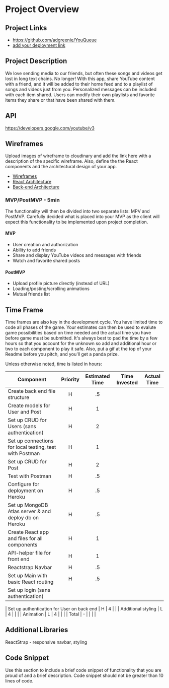 # Project Overview

## Project Links

- https://github.com/adgreenie/YouQueue
- [add your deployment link]()

## Project Description

We love sending media to our friends, but often these songs and videos get lost in long text chains. No longer! With this app, share YouTube content with a friend, and it will be added to their home feed and to a playlist of songs and videos just from you. Personalized messages can be included with each item shared. Users can modify their own playlists and favorite items they share or that have been shared with them.

## API

https://developers.google.com/youtube/v3


## Wireframes

Upload images of wireframe to cloudinary and add the link here with a description of the specific wireframe. Also, define the the React components and the architectural design of your app.

- [Wireframes](https://wireframepro.mockflow.com/view/YouQueue)
- [React Architecture](https://sitemap.mockflow.com/view/YouQueue)
- [Back-end Architecture](https://sitemap.mockflow.com/view/YouQueue-back)


### MVP/PostMVP - 5min

The functionality will then be divided into two separate lists: MPV and PostMVP.  Carefully decided what is placed into your MVP as the client will expect this functionality to be implemented upon project completion.  

#### MVP
- User creation and authorization
- Ability to add friends
- Share and display YouTube videos and messages with friends
- Watch and favorite shared posts

#### PostMVP

- Upload profile picture directly (instead of URL)
- Loading/posting/scrolling animations
- Mutual friends list


## Time Frame

Time frames are also key in the development cycle.  You have limited time to code all phases of the game.  Your estimates can then be used to evalute game possibilities based on time needed and the actual time you have before game must be submitted. It's always best to pad the time by a few hours so that you account for the unknown so add and additional hour or two to each component to play it safe. Also, put a gif at the top of your Readme before you pitch, and you'll get a panda prize.

Unless otherwise noted, time is listed in hours:

| Component | Priority | Estimated Time | Time Invested | Actual Time |
| --- | :---: |  :---: | :---: | :---: |
| Create back end file structure | H | .5 |  |  |
| Create models for User and Post | H | 1 |  |  |
| Set up CRUD for Users (sans authentication) | H | 2 |  |  |
| Set up connections for local testing, test with Postman | H | 1 |  |  |
| Set up CRUD for Post | H | 2 |  |  |
| Test with Postman | H | .5 |  |  |
| Configure for deployment on Heroku | H | .5 | |
| Set up MongoDB Atlas server & and deploy db on Heroku | H | .5 | |
| Create React app and files for all components | H | 1 |  |  |
| API-helper file for front end | H | 1 |  |  |
| Reactstrap Navbar | H | .5 |  |  |
| Set up Main with basic React routing | H | .5 |  |  |
| Set up login (sans authentication)


| Set up authentication for User on back end | H | 4 |  |
| Additional styling | L | 4 |  |  |
| Animation | L | 4 |  |  |
| Total | - |  |  |  |


## Additional Libraries

ReactStrap - responsive navbar, styling


## Code Snippet

Use this section to include a brief code snippet of functionality that you are proud of and a brief description.  Code snippet should not be greater than 10 lines of code.

```

```
